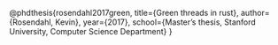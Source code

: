 @phdthesis{rosendahl2017green,
  title={Green threads in rust},
  author={Rosendahl, Kevin},
  year={2017},
  school={Master’s thesis, Stanford University, Computer Science Department}
}